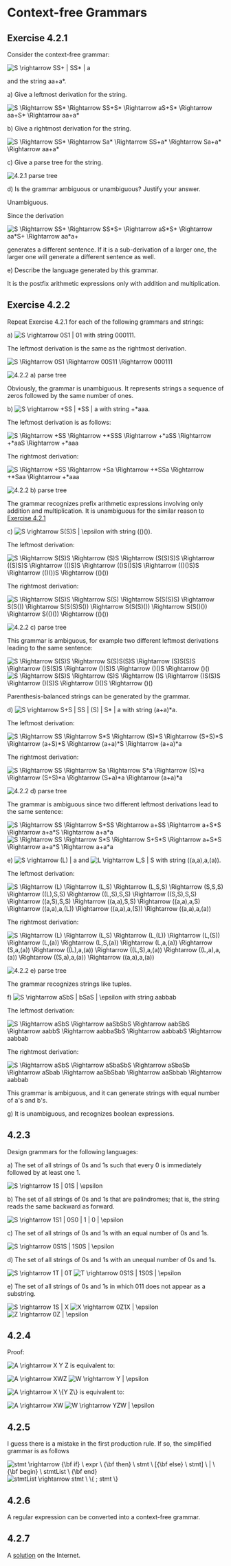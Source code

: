 # Context-free Grammars

## Exercise 4.2.1

Consider the context-free grammar:

<img src="https://i.upmath.me/svg/S%20%5Crightarrow%20SS%2B%20%7C%20SS*%20%7C%20a" alt="S \rightarrow SS+ | SS* | a" />

and the string aa+a*.

a) Give a leftmost derivation for the string.

<img src="https://i.upmath.me/svg/S%20%5CRightarrow%20SS*%20%5CRightarrow%20SS%2BS*%20%5CRightarrow%20aS%2BS*%20%5CRightarrow%20aa%2BS*%20%5CRightarrow%20aa%2Ba*" alt="S \Rightarrow SS* \Rightarrow SS+S* \Rightarrow aS+S* \Rightarrow aa+S* \Rightarrow aa+a*" />

b) Give a rightmost derivation for the string.

<img src="https://i.upmath.me/svg/S%20%5CRightarrow%20SS*%20%5CRightarrow%20Sa*%20%5CRightarrow%20SS%2Ba*%20%5CRightarrow%20Sa%2Ba*%20%5CRightarrow%20aa%2Ba*" alt="S \Rightarrow SS* \Rightarrow Sa* \Rightarrow SS+a* \Rightarrow Sa+a* \Rightarrow aa+a*" />

c) Give a parse tree for the string.

![4.2.1 parse tree](assets/4_2_1_parse_tree.png)

d) Is the grammar ambiguous or unambiguous? Justify your answer.

Unambiguous.

Since the derivation

<img src="https://i.upmath.me/svg/S%20%5CRightarrow%20SS%2B%20%5CRightarrow%20SS*S%2B%20%5CRightarrow%20aS*S%2B%20%5CRightarrow%20aa*S%2B%20%5CRightarrow%20aa*a%2B" alt="S \Rightarrow SS+ \Rightarrow SS*S+ \Rightarrow aS*S+ \Rightarrow aa*S+ \Rightarrow aa*a+" />

generates a different sentence. If it is a sub-derivation of a larger one, the larger one will generate a different sentence as well.

e) Describe the language generated by this grammar. 

It is the postfix arithmetic expressions only with addition and multiplication.

## Exercise 4.2.2

Repeat Exercise 4.2.1 for each of the following grammars and strings:

a) <img src="https://i.upmath.me/svg/S%20%5Crightarrow%200S1%20%7C%2001" alt="S \rightarrow 0S1 | 01" /> with string 000111.

The leftmost derivation is the same as the rightmost derivation.

<img src="https://i.upmath.me/svg/S%20%5CRightarrow%200S1%20%5CRightarrow%2000S11%20%5CRightarrow%20000111%20" alt="S \Rightarrow 0S1 \Rightarrow 00S11 \Rightarrow 000111 " />

![4.2.2 a) parse tree](assets/4_2_2_a_parse_tree.png)

Obviously, the grammar is unambiguous. It represents strings a sequence of zeros followed by the same number of ones.

b) <img src="https://i.upmath.me/svg/S%20%5Crightarrow%20%2BSS%20%7C%20*SS%20%7C%20a" alt="S \rightarrow +SS | *SS | a" /> with string +*aaa.

The leftmost derivation is as follows:

<img src="https://i.upmath.me/svg/S%20%5CRightarrow%20%2BSS%20%5CRightarrow%20%2B*SSS%20%5CRightarrow%20%2B*aSS%20%5CRightarrow%20%2B*aaS%20%5CRightarrow%20%2B*aaa" alt="S \Rightarrow +SS \Rightarrow +*SSS \Rightarrow +*aSS \Rightarrow +*aaS \Rightarrow +*aaa" />

The rightmost derivation:

<img src="https://i.upmath.me/svg/S%20%5CRightarrow%20%2BSS%20%5CRightarrow%20%2BSa%20%5CRightarrow%20%2B*SSa%20%5CRightarrow%20%2B*Saa%20%5CRightarrow%20%2B*aaa" alt="S \Rightarrow +SS \Rightarrow +Sa \Rightarrow +*SSa \Rightarrow +*Saa \Rightarrow +*aaa" />

![4.2.2 b) parse tree](assets/4_2_2_b_parse_tree.png)

The grammar recognizes prefix arithmetic expressions involving only addition and multiplication.
It is unambiguous for the similar reason to [Exercise 4.2.1](#exercise-421)

c) <img src="https://i.upmath.me/svg/S%20%5Crightarrow%20S(S)S%20%7C%20%5Cepsilon" alt="S \rightarrow S(S)S | \epsilon" /> with string (()()).

The leftmost derivation:

<img src="https://i.upmath.me/svg/S%20%5CRightarrow%20S(S)S%20%5CRightarrow%20(S)S%20%5CRightarrow%20(S(S)S)S%20%5CRightarrow%20((S)S)S%20%5CRightarrow%20(()S)S%20%5CRightarrow%20(()S()S)S%20%5CRightarrow%20(()()S)S%20%5CRightarrow%20(()())S%20%5CRightarrow%20(()())" alt="S \Rightarrow S(S)S \Rightarrow (S)S \Rightarrow (S(S)S)S \Rightarrow ((S)S)S \Rightarrow (()S)S \Rightarrow (()S()S)S \Rightarrow (()()S)S \Rightarrow (()())S \Rightarrow (()())" />

The rightmost derivation:

<img src="https://i.upmath.me/svg/S%20%5CRightarrow%20S(S)S%20%5CRightarrow%20S(S)%20%5CRightarrow%20S(S(S)S)%20%5CRightarrow%20S(S())%20%5CRightarrow%20S(S(S)S())%20%5CRightarrow%20S(S(S)())%20%5CRightarrow%20S(S()())%20%5CRightarrow%20S(()())%20%5CRightarrow%20(()())%20" alt="S \Rightarrow S(S)S \Rightarrow S(S) \Rightarrow S(S(S)S) \Rightarrow S(S()) \Rightarrow S(S(S)S()) \Rightarrow S(S(S)()) \Rightarrow S(S()()) \Rightarrow S(()()) \Rightarrow (()()) " />

![4.2.2 c) parse tree](assets/4_2_2_c_parse_tree.png)

This grammar is ambiguous, for example two different leftmost derivations leading to the same sentence:

<img src="https://i.upmath.me/svg/S%20%5CRightarrow%20S(S)S%20%5CRightarrow%20S(S)S(S)S%20%5CRightarrow%20(S)S(S)S%20%5CRightarrow%20()S(S)S%20%5CRightarrow%20()(S)S%20%5CRightarrow%20()()S%20%5CRightarrow%20()()" alt="S \Rightarrow S(S)S \Rightarrow S(S)S(S)S \Rightarrow (S)S(S)S \Rightarrow ()S(S)S \Rightarrow ()(S)S \Rightarrow ()()S \Rightarrow ()()" />

<img src="https://i.upmath.me/svg/S%20%5CRightarrow%20S(S)S%20%5CRightarrow%20(S)S%20%5CRightarrow%20()S%20%5CRightarrow%20()S(S)S%20%5CRightarrow%20()(S)S%20%5CRightarrow%20()()S%20%5CRightarrow%20()()" alt="S \Rightarrow S(S)S \Rightarrow (S)S \Rightarrow ()S \Rightarrow ()S(S)S \Rightarrow ()(S)S \Rightarrow ()()S \Rightarrow ()()" />

Parenthesis-balanced strings can be generated by the grammar.

d) <img src="https://i.upmath.me/svg/S%20%5Crightarrow%20S%2BS%20%7C%20SS%20%7C%20(S)%20%7C%20S*%20%7C%20a" alt="S \rightarrow S+S | SS | (S) | S* | a" /> with string (a+a)*a.

The leftmost derivation:

<img src="https://i.upmath.me/svg/S%20%5CRightarrow%20SS%20%5CRightarrow%20S*S%20%5CRightarrow%20(S)*S%20%5CRightarrow%20(S%2BS)*S%20%5CRightarrow%20(a%2BS)*S%20%5CRightarrow%20(a%2Ba)*S%20%5CRightarrow%20(a%2Ba)*a" alt="S \Rightarrow SS \Rightarrow S*S \Rightarrow (S)*S \Rightarrow (S+S)*S \Rightarrow (a+S)*S \Rightarrow (a+a)*S \Rightarrow (a+a)*a" />

The rightmost derivation:

<img src="https://i.upmath.me/svg/S%20%5CRightarrow%20SS%20%5CRightarrow%20Sa%20%5CRightarrow%20S*a%20%5CRightarrow%20(S)*a%20%5CRightarrow%20(S%2BS)*a%20%5CRightarrow%20(S%2Ba)*a%20%5CRightarrow%20(a%2Ba)*a" alt="S \Rightarrow SS \Rightarrow Sa \Rightarrow S*a \Rightarrow (S)*a \Rightarrow (S+S)*a \Rightarrow (S+a)*a \Rightarrow (a+a)*a" />

![4.2.2 d) parse tree](assets/4_2_2_d_parse_tree.png)

The grammar is ambiguous since two different leftmost derivations lead to the same sentence:

<img src="https://i.upmath.me/svg/S%20%5CRightarrow%20SS%20%5CRightarrow%20S%2BSS%20%5CRightarrow%20a%2BSS%20%5CRightarrow%20a%2BS*S%20%5CRightarrow%20a%2Ba*S%20%5CRightarrow%20a%2Ba*a" alt="S \Rightarrow SS \Rightarrow S+SS \Rightarrow a+SS \Rightarrow a+S*S \Rightarrow a+a*S \Rightarrow a+a*a" />

<img src="https://i.upmath.me/svg/S%20%5CRightarrow%20SS%20%5CRightarrow%20S*S%20%5CRightarrow%20S%2BS*S%20%5CRightarrow%20a%2BS*S%20%5CRightarrow%20a%2Ba*S%20%5CRightarrow%20a%2Ba*a" alt="S \Rightarrow SS \Rightarrow S*S \Rightarrow S+S*S \Rightarrow a+S*S \Rightarrow a+a*S \Rightarrow a+a*a" />

e) <img src="https://i.upmath.me/svg/S%20%5Crightarrow%20(L)%20%7C%20a" alt="S \rightarrow (L) | a" /> and <img src="https://i.upmath.me/svg/L%20%5Crightarrow%20L%2CS%20%7C%20S" alt="L \rightarrow L,S | S" /> with string ((a,a),a,(a)).

The leftmost derivation:

<img src="https://i.upmath.me/svg/S%20%5CRightarrow%20(L)%20%5CRightarrow%20(L%2CS)%20%5CRightarrow%20(L%2CS%2CS)%20%5CRightarrow%20(S%2CS%2CS)%20%5CRightarrow%20((L)%2CS%2CS)%20%5CRightarrow%20((L%2CS)%2CS%2CS)%20%5CRightarrow%20((S%2CS)%2CS%2CS)%20%5CRightarrow%20((a%2CS)%2CS%2CS)%20%5CRightarrow%20((a%2Ca)%2CS%2CS)%20%5CRightarrow%20((a%2Ca)%2Ca%2CS)%20%5CRightarrow%20((a%2Ca)%2Ca%2C(L))%20%5CRightarrow%20((a%2Ca)%2Ca%2C(S))%20%5CRightarrow%20((a%2Ca)%2Ca%2C(a))" alt="S \Rightarrow (L) \Rightarrow (L,S) \Rightarrow (L,S,S) \Rightarrow (S,S,S) \Rightarrow ((L),S,S) \Rightarrow ((L,S),S,S) \Rightarrow ((S,S),S,S) \Rightarrow ((a,S),S,S) \Rightarrow ((a,a),S,S) \Rightarrow ((a,a),a,S) \Rightarrow ((a,a),a,(L)) \Rightarrow ((a,a),a,(S)) \Rightarrow ((a,a),a,(a))" />

The rightmost derivation:

<img src="https://i.upmath.me/svg/S%20%5CRightarrow%20(L)%20%5CRightarrow%20(L%2CS)%20%5CRightarrow%20(L%2C(L))%20%5CRightarrow%20(L%2C(S))%20%5CRightarrow%20(L%2C(a))%20%5CRightarrow%20(L%2CS%2C(a))%20%5CRightarrow%20(L%2Ca%2C(a))%20%5CRightarrow%20(S%2Ca%2C(a))%20%5CRightarrow%20((L)%2Ca%2C(a))%20%5CRightarrow%20((L%2CS)%2Ca%2C(a))%20%5CRightarrow%20((L%2Ca)%2Ca%2C(a))%20%5CRightarrow%20((S%2Ca)%2Ca%2C(a))%20%5CRightarrow%20((a%2Ca)%2Ca%2C(a))" alt="S \Rightarrow (L) \Rightarrow (L,S) \Rightarrow (L,(L)) \Rightarrow (L,(S)) \Rightarrow (L,(a)) \Rightarrow (L,S,(a)) \Rightarrow (L,a,(a)) \Rightarrow (S,a,(a)) \Rightarrow ((L),a,(a)) \Rightarrow ((L,S),a,(a)) \Rightarrow ((L,a),a,(a)) \Rightarrow ((S,a),a,(a)) \Rightarrow ((a,a),a,(a))" />

![4.2.2 e) parse tree](assets/4_2_2_e_parse_tree.png)

The grammar recognizes strings like tuples.

f) <img src="https://i.upmath.me/svg/S%20%5Crightarrow%20aSbS%20%7C%20bSaS%20%7C%20%5Cepsilon" alt="S \rightarrow aSbS | bSaS | \epsilon" /> with string aabbab

The leftmost derivation:

<img src="https://i.upmath.me/svg/S%20%5CRightarrow%20aSbS%20%5CRightarrow%20aaSbSbS%20%5CRightarrow%20aabSbS%20%5CRightarrow%20aabbS%20%5CRightarrow%20aabbaSbS%20%5CRightarrow%20aabbabS%20%5CRightarrow%20aabbab" alt="S \Rightarrow aSbS \Rightarrow aaSbSbS \Rightarrow aabSbS \Rightarrow aabbS \Rightarrow aabbaSbS \Rightarrow aabbabS \Rightarrow aabbab" />

The rightmost derivation:

<img src="https://i.upmath.me/svg/S%20%5CRightarrow%20aSbS%20%5CRightarrow%20aSbaSbS%20%5CRightarrow%20aSbaSb%20%5CRightarrow%20aSbab%20%5CRightarrow%20aaSbSbab%20%5CRightarrow%20aaSbbab%20%5CRightarrow%20aabbab" alt="S \Rightarrow aSbS \Rightarrow aSbaSbS \Rightarrow aSbaSb \Rightarrow aSbab \Rightarrow aaSbSbab \Rightarrow aaSbbab \Rightarrow aabbab" />

This grammar is ambiguous, and it can generate strings with equal number of a's and b's.

g) It is unambiguous, and recognizes boolean expressions.

## 4.2.3

Design grammars for the following languages:

a) The set of all strings of 0s and 1s such that every 0 is immediately
followed by at least one 1.

<img src="https://i.upmath.me/svg/S%20%5Crightarrow%201S%20%7C%2001S%20%7C%20%5Cepsilon" alt="S \rightarrow 1S | 01S | \epsilon" />

b) The set of all strings of 0s and 1s that are palindromes; that is,
the string reads the same backward as forward.

<img src="https://i.upmath.me/svg/S%20%5Crightarrow%201S1%20%7C%200S0%20%7C%201%20%7C%200%20%7C%20%5Cepsilon" alt="S \rightarrow 1S1 | 0S0 | 1 | 0 | \epsilon" />

c) The set of all strings of 0s and 1s with an equal number of 0s and 1s.

<img src="https://i.upmath.me/svg/S%20%5Crightarrow%200S1S%20%7C%201S0S%20%7C%20%5Cepsilon" alt="S \rightarrow 0S1S | 1S0S | \epsilon" />

d) The set of all strings of 0s and 1s with an unequal number of 0s and 1s.

<img src="https://i.upmath.me/svg/S%20%5Crightarrow%201T%20%7C%200T" alt="S \rightarrow 1T | 0T" />

<img src="https://i.upmath.me/svg/T%20%5Crightarrow%200S1S%20%7C%201S0S%20%7C%20%5Cepsilon" alt="T \rightarrow 0S1S | 1S0S | \epsilon" />

e) The set of all strings of 0s and 1s in which 011 does not appear as a substring.

<img src="https://i.upmath.me/svg/S%20%5Crightarrow%201S%20%7C%20X" alt="S \rightarrow 1S | X" />

<img src="https://i.upmath.me/svg/X%20%5Crightarrow%200Z1X%20%7C%20%5Cepsilon" alt="X \rightarrow 0Z1X | \epsilon" />

<img src="https://i.upmath.me/svg/Z%20%5Crightarrow%200Z%20%7C%20%5Cepsilon" alt="Z \rightarrow 0Z | \epsilon" />

## 4.2.4

Proof:

<img src="https://i.upmath.me/svg/A%20%5Crightarrow%20X%20Y%20Z" alt="A \rightarrow X Y Z" /> is equivalent to:

<img src="https://i.upmath.me/svg/A%20%5Crightarrow%20XWZ" alt="A \rightarrow XWZ" />

<img src="https://i.upmath.me/svg/W%20%5Crightarrow%20Y%20%7C%20%5Cepsilon" alt="W \rightarrow Y | \epsilon" />

<img src="https://i.upmath.me/svg/A%20%5Crightarrow%20X%20%5C%7BY%20Z%5C%7D" alt="A \rightarrow X \{Y Z\}" /> is equivalent to:

<img src="https://i.upmath.me/svg/A%20%5Crightarrow%20XW" alt="A \rightarrow XW" />

<img src="https://i.upmath.me/svg/W%20%5Crightarrow%20YZW%20%7C%20%5Cepsilon" alt="W \rightarrow YZW | \epsilon" />

## 4.2.5

I guess there is a mistake in the first production rule. If so, the simplified grammar is as follows

<img src="https://i.upmath.me/svg/stmt%20%5Crightarrow%20%7B%5Cbf%20if%7D%20%5C%20expr%20%5C%20%7B%5Cbf%20then%7D%20%5C%20stmt%20%5C%20%5B%7B%5Cbf%20else%7D%20%5C%20stmt%5D%20%5C%20%7C%20%5C%20%7B%5Cbf%20begin%7D%20%5C%20stmtList%20%5C%20%7B%5Cbf%20end%7D" alt="stmt \rightarrow {\bf if} \ expr \ {\bf then} \ stmt \ [{\bf else} \ stmt] \ | \ {\bf begin} \ stmtList \ {\bf end}" />

<img src="https://i.upmath.me/svg/stmtList%20%5Crightarrow%20stmt%20%5C%20%5C%7B%20%3B%20stmt%20%5C%7D" alt="stmtList \rightarrow stmt \ \{ ; stmt \}" />

## 4.2.6

A regular expression can be converted into a context-free grammar.

## 4.2.7

A [solution](https://www.cs.scranton.edu/~mccloske/courses/cmps260/cfg_remove_useless.html) on the Internet.

